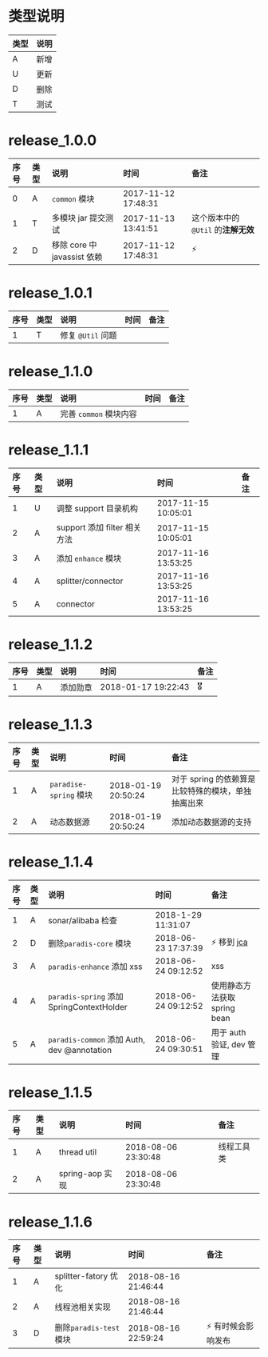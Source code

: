 # 类型说明 

| 类型 | 说明 |
|:----|:----|
| A | 新增 |
| U | 更新 |
| D | 删除 |
| T | 测试 |

# release_1.0.0

| 序号 | 类型 | 说明 | 时间 | 备注 |
|:----|:----|:----|:----|:----|
| 0 | A | `common` 模块 | 2017-11-12 17:48:31 |️ |
| 1 | T | 多模块 jar 提交测试 | 2017-11-13 13:41:51 | 这个版本中的 `@Util` 的**注解无效**️ |
| 2 | D | 移除 core 中 javassist 依赖 | 2017-11-12 17:48:31 | ⚡️ |

# release_1.0.1

| 序号 | 类型 | 说明 | 时间 | 备注 |
|:----|:----|:----|:----|:----|
| 1 | T | 修复 `@Util` 问题 | | |


# release_1.1.0

| 序号 | 类型 | 说明 | 时间 | 备注 |
|:----|:----|:----|:----|:----|
| 1 | A | 完善 `common` 模块内容 | | |


# release_1.1.1

| 序号 | 类型 | 说明 | 时间 | 备注 |
|:----|:----|:----|:----|:----|
| 1 | U | 调整 support 目录机构 | 2017-11-15 10:05:01 | |
| 2 | A | support 添加 filter 相关方法 | 2017-11-15 10:05:01 | |
| 3 | A | 添加 `enhance` 模块 | 2017-11-16 13:53:25 | |
| 4 | A | splitter/connector | 2017-11-16 13:53:25 | |
| 5 | A | connector| 2017-11-16 13:53:25 | |

# release_1.1.2

| 序号 | 类型 | 说明 | 时间 | 备注 |
|:----|:----|:----|:----|:----|
| 1 | A | 添加勋章 | 2018-01-17 19:22:43 | 🎖 |

# release_1.1.3

| 序号 | 类型 | 说明 | 时间 | 备注 |
|:----|:----|:----|:----|:----|
| 1 | A | `paradise-spring` 模块 | 2018-01-19 20:50:24 | 对于 spring 的依赖算是比较特殊的模块，单独抽离出来 | 
| 2 | A | 动态数据源 | 2018-01-19 20:50:24 | 添加动态数据源的支持 | 

# release_1.1.4

| 序号 | 类型 | 说明 | 时间 | 备注 |
|:----|:----|:----|:----|:----|
| 1 | A | sonar/alibaba 检查 | 2018-1-29 11:31:07 | | 
| 2 | D | 删除`paradis-core` 模块 | 2018-06-23 17:37:39 | ⚡️ 移到 [jca](https://github.com/ofofs/jca) |
| 3 | A | `paradis-enhance` 添加 xss | 2018-06-24 09:12:52 | xss |
| 4 | A | `paradis-spring` 添加 SpringContextHolder | 2018-06-24 09:12:52 | 使用静态方法获取 spring bean |
| 5 | A | `paradis-common` 添加 Auth, dev @annotation | 2018-06-24 09:30:51 | 用于 auth 验证, dev 管理 |
 
 
 # release_1.1.5
 
 | 序号 | 类型 | 说明 | 时间 | 备注 |
 |:----|:----|:----|:----|:----|
 | 1 | A | thread util | 2018-08-06 23:30:48 | 线程工具类 | 
 | 2 | A | spring-aop 实现 | 2018-08-06 23:30:48 |  |
 
# release_1.1.6
  
| 序号 | 类型 | 说明 | 时间 | 备注 |
|:----|:----|:----|:----|:----|  
| 1 | A | splitter-fatory 优化 | 2018-08-16 21:46:44 |  |
| 2 | A | 线程池相关实现 | 2018-08-16 21:46:44 |  |
| 3 | D | 删除`paradis-test` 模块 | 2018-08-16 22:59:24 | ⚡️ 有时候会影响发布 |